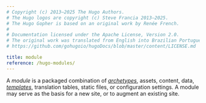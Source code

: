 ```yaml
---
# Copyright (c) 2013–2025 The Hugo Authors.
# The Hugo logos are copyright (c) Steve Francia 2013–2025.
# The Hugo Gopher is based on an original work by Renée French.
#
# Documentation licensed under the Apache License, Version 2.0.
# The original work was translated from English into Brazilian Portuguese.
# https://github.com/gohugoio/hugoDocs/blob/master/content/LICENSE.md

title: module
reference: /hugo-modules/
---
```


A _module_ is a packaged combination of [_archetypes_](g), assets, content, data, [_templates_](g), translation tables, static files, or configuration settings. A module may serve as the basis for a new site, or to augment an existing site.
